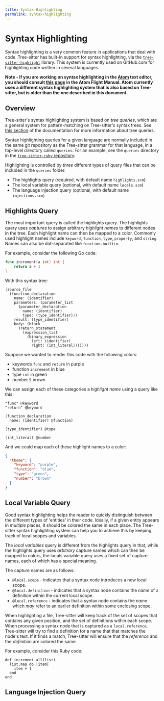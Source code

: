 ```yaml
---
title: Syntax Highlighting
permalink: syntax-highlighting
---
```


# Syntax Highlighting

Syntax highlighting is a very common feature in applications that deal with code. Tree-sitter has built-in support for syntax highlighting, via the [`tree-sitter-highlight`](https://github.com/tree-sitter/tree-sitter/tree/master/highlight) library. This system is currently used on GitHub.com for highlighting code written in several languages.

**Note - If you are working on syntax highlighting in the [Atom](https://atom.io/) text editor, you should consult [this page](https://flight-manual.atom.io/hacking-atom/sections/creating-a-grammar/) in the Atom Flight Manual. Atom currently uses a different syntax highlighting system that is also based on Tree-sitter, but is older than the one described in this document.**

## Overview

Tree-sitter's syntax highlighting system is based on *tree queries*, which are a general system for pattern-matching on Tree-sitter's syntax trees. See [this section](./using-parsers#pattern-matching-with-queries) of the documentation for more information about tree queries.

Syntax highlighting queries for a given language are normally included in the same git repository as the Tree-sitter grammar for that language, in a top-level directory called `queries`. For an example, see the `queries` directory in the [`tree-sitter-ruby` repository](https://github.com/tree-sitter/tree-sitter-ruby/tree/master/queries).

Highlighting is controlled by *three* different types of query files that can be included in the `queries` folder.

* The highlights query (required, with default name `highlights.scm`)
* The local variable query (optional, with default name `locals.scm`)
* The language injection query (optional, with default name `injections.scm`)

## Highlights Query

The most important query is called the highlights query. The highlights query uses *captures* to assign arbitrary *highlight names* to different nodes in the tree. Each highlight name can then be mapped to a color. Commonly used highlight names include `keyword`, `function`, `type`, `property`, and `string`. Names can also be dot-separated like `function.builtin`.

For example, consider the following Go code:

```go
func increment(a int) int {
    return a + 1
}
```

With this syntax tree:

```
(source_file
  (function_declaration
    name: (identifier)
    parameters: (parameter_list
      (parameter_declaration
        name: (identifier)
        type: (type_identifier)))
    result: (type_identifier)
    body: (block
      (return_statement
        (expression_list
          (binary_expression
            left: (identifier)
            right: (int_literal)))))))
```

Suppose we wanted to render this code with the following colors:
* keywords `func` and `return` in purple
* function `increment` in blue
* type `int` in green
* number `5` brown

We can assign each of these categories a *highlight name* using a query like this:

```
"func" @keyword
"return" @keyword

(function_declaration
  name: (identifier) @function)

(type_identifier) @type

(int_literal) @number
```

And we could map each of these highlight names to a color:

```json
{
  "theme": {
    "keyword": "purple",
    "function": "blue",
    "type": "green",
    "number": "brown"
  }
}
```

## Local Variable Query

Good syntax highlighting helps the reader to quickly distinguish between the different types of 'entities' in their code. Ideally, if a given entity appears in *multiple* places, it should be colored the same in each place. The Tree-sitter syntax highlighting system can help you to achieve this by keeping track of local scopes and variables.

The *local variables* query is different from the highlights query in that, while the highlights query uses *arbitrary* capture names which can then be mapped to colors, the locals variable query uses a fixed set of capture names, each of which has a special meaning.

The capture names are as follows:

* `@local.scope` - indicates that a syntax node introduces a new local scope.
* `@local.definition` - indicates that a syntax node contains the *name* of a definition within the current local scope.
* `@local.reference` - indicates that a syntax node contains the *name* which *may* refer to an earlier definition within some enclosing scope.

When highlighting a file, Tree-sitter will keep track of the set of scopes that contains any given position, and the set of definitions within each scope. When processing a syntax node that is captured as a `local.reference`, Tree-sitter will try to find a definition for a name that that matches the node's text. If it finds a match, Tree-sitter will ensure that the *reference* and the *definition* are colored the same.

For example, consider this Ruby code:

```
def increment_all(list)
  list.map do |item|
    item + 1
  end
end
```

## Language Injection Query
